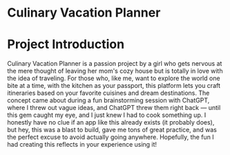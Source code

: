 # Culinary Vacation Planner

<h1>Project Introduction</h1>
<p>Culinary Vacation Planner is a passion project by a girl who gets nervous at the mere thought of leaving her mom's cozy house but is totally in love with the idea of traveling. For those who, like me, want to explore the world one bite at a time, with the kitchen as your passport, this platform lets you craft itineraries based on your favorite cuisines and dream destinations. The concept came about during a fun brainstorming session with ChatGPT, where I threw out vague ideas, and ChatGPT threw them right back — until this gem caught my eye, and I just knew I had to cook something up. I honestly have no clue if an app like this already exists (it probably does), but hey, this was a blast to build, gave me tons of great practice, and was the perfect excuse to avoid actually going anywhere. Hopefully, the fun I had creating this reflects in your experience using it!</p>
